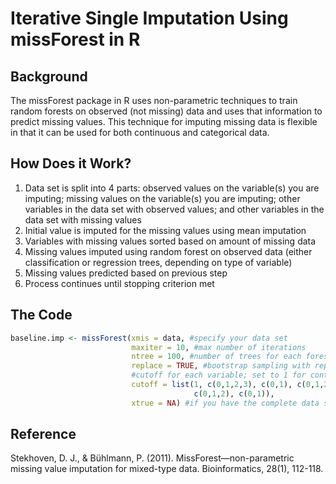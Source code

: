 # Iterative Single Imputation Using missForest in R

## Background

The missForest package in R uses non-parametric techniques to train random forests on observed (not missing) data and uses that information to predict missing values. This technique for imputing missing data is flexible in that it can be used for both continuous and categorical data.

## How Does it Work?

1. Data set is split into 4 parts: observed values on the variable(s) you are imputing; missing values on the variable(s) you are imputing; other variables in the data set with observed values; and other variables in the data set with missing values
2. Initial value is imputed for the missing values using mean imputation
3. Variables with missing values sorted based on amount of missing data
4. Missing values imputed using random forest on observed data (either classification or regression trees, depending on type of variable)
5. Missing values predicted based on previous step
6. Process continues until stopping criterion met

## The Code
```R
baseline.imp <- missForest(xmis = data, #specify your data set
                           maxiter = 10, #max number of iterations
                           ntree = 100, #number of trees for each forest
                           replace = TRUE, #bootstrap sampling with replacement
                           #cutoff for each variable; set to 1 for continuous variables, specify possible values for categorical variables
                           cutoff = list(1, c(0,1,2,3), c(0,1), c(0,1,2), 1,
                                         c(0,1,2), c(0,1)),
                           xtrue = NA) #if you have the complete data set with no missing values, specify it here

```

## Reference

Stekhoven, D. J., & Bühlmann, P. (2011). MissForest—non-parametric missing value imputation for mixed-type data. Bioinformatics, 28(1), 112-118.
